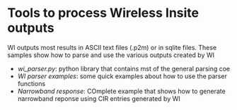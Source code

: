 # Tools to process Wireless Insite outputs

WI outputs most results in ASCII text files (.p2m) or in sqlite files. These samples show how to parse and use the various outputs created by WI

- *wi_parser.py*: python library that contains mst of the general parsing coe
- *WI parser examples*: some quick examples about how to use the parser functions
- *Narrowband response*: COmplete example that shows how to generate narrowband reponse using CIR entries generated by WI
